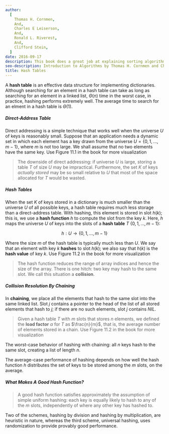 ```yaml
---
author:
  [
    Thomas H. Cornmen,
    And,
    Charles E Leiserson,
    And,
    Ronald L. Riverest,
    And,
    Clifford Stein,
  ]
date: 2016-09-17
description: This book does a great job at explaining sorting algorithms and data structures with the help of visual figures. It's very math intensive, going over proofs and concepts of the materials. The main reason I bought the book was to understand the basic sorting algorithms and data structures. It give me a better understanding of the time and space complexity in terms of Big O Notation.
seo-description: Introduction to Algorithms by Thomas H. Cornmen and Charles E Leiserson and Ronald L. Riverest and Clifford Stein notes.
title: Hash Tables
---
```


A **hash table** is an effective data structure for implementing dictionaries. Although searching for an element in a hash table can take as long as searching for an element in a linked list, $\Theta(n)$ time in the worst case, in practice, hashing performs extremely well. The average time to search for an elment in a hash table is $\Theta(1)$.

##### Direct-Address Table

Direct addressing is a simple technique that works well when the universe $U$ of keys is reasonably small. Suppose that an application needs a dynamic set in which each element has a key drawn from the universe $U = \{0, 1,..., m - 1\}$, where $m$ is not too large. We shall assume that no two elements have the same key. Use Figure 11.1 in the book for more visualization

> The downside of direct addressing: if universe $U$ is large, storing a table $T$ of size $U$ may be impractical. Furthermore, the set $K$ of keys _actually stored_ may be so small relative to $U$ that most of the space allocated for $T$ would be wasted.

##### Hash Tables

When the set $K$ of keys stored in a dictionary is much smaller than the universe $U$ of all possible keys, a hash table requires much less storage than a direct-address table. With hashing, this element is stored in slot $h(k)$; this is, we use a **hash function** $h$ to compute the slot from the key $k$. Here, $h$ maps the universe $U$ of keys into the slots of a **hash table** $T$ $\{0,1,...,m - 1\}$:

$$h: U \to \{ 0,1,...,m - 1 \}$$

Where the size $m$ of the hash table is typically much less than $U$. We say that an element with key $k$ **hashes** to slot $h(k)$; we also say that $h(k)$ is the **hash value** of key $k$. Use Figure 11.2 in the book for more visualization

> The hash function reduces the range of array indices and hence the size of the array. There is one hitch: two key may hash to the same slot. We call this situation a **collision**.

##### Collision Resolution By Chaining

In **chaining**, we place all the elements that hash to the same slot into the same linked list. Slot $j$ contains a pointer to the head of the list of all stored elements that hash to $j$; if there are no such elements, slot $j$ contains $NIL$.

> Given a hash table $T$ with $m$ slots that stores $n$ elements, we defined the **load factor** $\alpha$ for $T$ as $\frac{n}{m}$, that is, the average number of elements stored in a chain. Use Figure 11.2 in the book for more visualization

The worst-case behavior of hashing with chaining: all $n$ keys hash to the same slot, creating a list of length $n$.

The average-case performance of hashing depends on how well the hash function $h$ distributes the set of keys to be stored among the $m$ slots, on the average.

##### What Makes A Good Hash Function?

> A good hash function satisfies approximately the assumption of simple uniform hashing: each key is equally likely to hash to any of the $m$ slots, independently of where any other key has hashed to.

Two of the schemes, hashing by division and hashing by multiplication, are heuristic in nature, whereas the third scheme, universal hashing, uses randomization to provide provably good performance.
